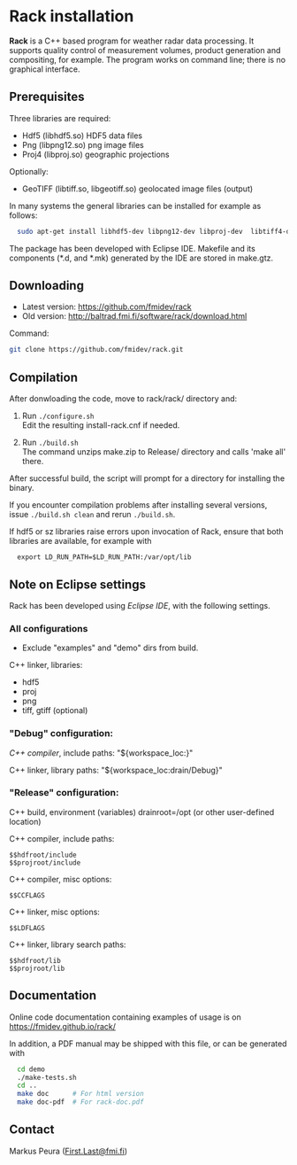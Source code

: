 Rack installation
=================

**Rack** is a C++ based program for weather radar data processing. It supports
quality control of measurement volumes, product generation and compositing, for
example. The program works on command line; there is no graphical interface.


Prerequisites
-------------

Three libraries are required:

* Hdf5   (libhdf5.so)	HDF5 data files
* Png    (libpng12.so)	png image files
* Proj4  (libproj.so)	geographic projections  

Optionally:

* GeoTIFF (libtiff.so, libgeotiff.so)  geolocated image files (output)

In many systems the general libraries can be installed for example
as follows:

```bash
  sudo apt-get install libhdf5-dev libpng12-dev libproj-dev  libtiff4-dev
```

The package has been developed with Eclipse IDE. Makefile and its components
(*.d, and *.mk) generated by the IDE are stored in make.gtz. 



Downloading
-----------

* Latest version: https://github.com/fmidev/rack
* Old version:    http://baltrad.fmi.fi/software/rack/download.html

Command:

```bash
git clone https://github.com/fmidev/rack.git
```


Compilation
-----------

After donwloading the code, move to rack/rack/ directory and:

1. Run `./configure.sh`  
   Edit the resulting install-rack.cnf if needed.
   
2. Run `./build.sh`  
   The command unzips make.zip to Release/ directory and calls 'make all' there. 

After successful build, the script will prompt for a directory for installing
the binary.

If you encounter compilation problems after installing several versions,
issue `./build.sh clean` and rerun `./build.sh`.


If hdf5 or sz libraries raise errors upon invocation of Rack, ensure that
both libraries are available, for example with

```
  export LD_RUN_PATH=$LD_RUN_PATH:/var/opt/lib
```



Note on Eclipse settings
------------------------

Rack has been developed using *Eclipse IDE*, with the following settings.

### All configurations

* Exclude "examples" and "demo" dirs from build.

C++ linker, libraries: 

* hdf5
* proj
* png 
* tiff, gtiff (optional)

### "Debug" configuration:

*C++ compiler*, include paths: 
"${workspace_loc:}"

C++ linker, library paths:
"${workspace_loc:drain/Debug}"

### "Release" configuration:

C++ build, environment (variables)
drainroot=/opt (or other user-defined location)

C++ compiler, include paths:
```
$$hdfroot/include
$$projroot/include
```

C++ compiler, misc options:
```
$$CCFLAGS
```

C++ linker, misc options:
```
$$LDFLAGS
```

C++ linker, library search paths:
```
$$hdfroot/lib
$$projroot/lib
```

Documentation
-------------

Online code documentation containing examples of usage is on https://fmidev.github.io/rack/

In addition, a PDF manual may be shipped with this file, or can be generated with

```bash
  cd demo
  ./make-tests.sh
  cd ..
  make doc      # For html version
  make doc-pdf  # For rack-doc.pdf
```

Contact
-------

Markus Peura (First.Last@fmi.fi)


